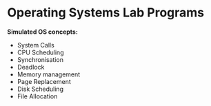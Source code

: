 # Operating Systems Lab Programs

**Simulated OS concepts:**
* System Calls
* CPU Scheduling
* Synchronisation
* Deadlock
* Memory management
* Page Replacement
* Disk Scheduling
* File Allocation

